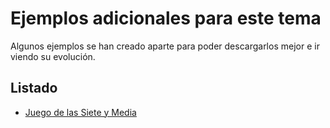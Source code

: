 # Ejemplos adicionales para este tema

Algunos ejemplos se han creado aparte para poder descargarlos mejor e ir viendo su evolución.

## Listado
* [Juego de las Siete y Media](https://github.com/Clases-de-Victor-Rivas/fdp_juego_7_y_media)
